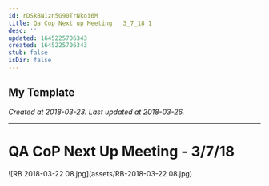 ```yaml
---
id: rDSkBN1zn5G90TrNkoi6M
title: Qa Cop Next up Meeting   3_7_18 1
desc: ''
updated: 1645225706343
created: 1645225706343
stub: false
isDir: false
---
```

My Template
---

_Created at 2018-03-23._
_Last updated at 2018-03-26._




---

# QA CoP Next Up Meeting - 3/7/18


![RB 2018-03-22 08.jpg](assets/RB-2018-03-22 08.jpg)

